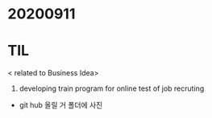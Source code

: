 # 20200911
# TIL

< related to Business Idea>

1. developing train program for online test of job recruting

- git hub 올릴 거 폴더에 사진 

